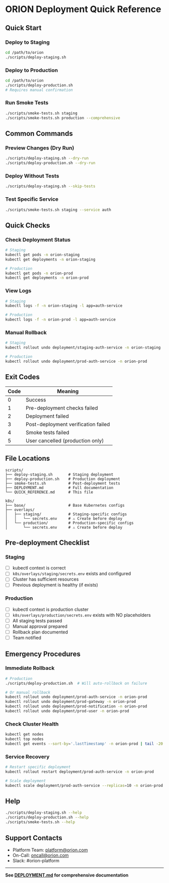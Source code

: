 # ORION Deployment Quick Reference

## Quick Start

### Deploy to Staging
```bash
cd /path/to/orion
./scripts/deploy-staging.sh
```

### Deploy to Production
```bash
cd /path/to/orion
./scripts/deploy-production.sh
# Requires manual confirmation
```

### Run Smoke Tests
```bash
./scripts/smoke-tests.sh staging
./scripts/smoke-tests.sh production --comprehensive
```

## Common Commands

### Preview Changes (Dry Run)
```bash
./scripts/deploy-staging.sh --dry-run
./scripts/deploy-production.sh --dry-run
```

### Deploy Without Tests
```bash
./scripts/deploy-staging.sh --skip-tests
```

### Test Specific Service
```bash
./scripts/smoke-tests.sh staging --service auth
```

## Quick Checks

### Check Deployment Status
```bash
# Staging
kubectl get pods -n orion-staging
kubectl get deployments -n orion-staging

# Production
kubectl get pods -n orion-prod
kubectl get deployments -n orion-prod
```

### View Logs
```bash
# Staging
kubectl logs -f -n orion-staging -l app=auth-service

# Production
kubectl logs -f -n orion-prod -l app=auth-service
```

### Manual Rollback
```bash
# Staging
kubectl rollout undo deployment/staging-auth-service -n orion-staging

# Production
kubectl rollout undo deployment/prod-auth-service -n orion-prod
```

## Exit Codes

| Code | Meaning |
|------|---------|
| 0 | Success |
| 1 | Pre-deployment checks failed |
| 2 | Deployment failed |
| 3 | Post-deployment verification failed |
| 4 | Smoke tests failed |
| 5 | User cancelled (production only) |

## File Locations

```
scripts/
├── deploy-staging.sh       # Staging deployment
├── deploy-production.sh    # Production deployment
├── smoke-tests.sh          # Post-deployment tests
├── DEPLOYMENT.md           # Full documentation
└── QUICK_REFERENCE.md      # This file

k8s/
├── base/                   # Base Kubernetes configs
├── overlays/
│   ├── staging/            # Staging-specific configs
│   │   └── secrets.env     # ⚠️ Create before deploy
│   └── production/         # Production-specific configs
│       └── secrets.env     # ⚠️ Create before deploy
```

## Pre-deployment Checklist

### Staging
- [ ] kubectl context is correct
- [ ] `k8s/overlays/staging/secrets.env` exists and configured
- [ ] Cluster has sufficient resources
- [ ] Previous deployment is healthy (if exists)

### Production
- [ ] kubectl context is production cluster
- [ ] `k8s/overlays/production/secrets.env` exists with NO placeholders
- [ ] All staging tests passed
- [ ] Manual approval prepared
- [ ] Rollback plan documented
- [ ] Team notified

## Emergency Procedures

### Immediate Rollback
```bash
# Production
./scripts/deploy-production.sh  # Will auto-rollback on failure

# Or manual rollback
kubectl rollout undo deployment/prod-auth-service -n orion-prod
kubectl rollout undo deployment/prod-gateway -n orion-prod
kubectl rollout undo deployment/prod-notification -n orion-prod
kubectl rollout undo deployment/prod-user -n orion-prod
```

### Check Cluster Health
```bash
kubectl get nodes
kubectl top nodes
kubectl get events --sort-by='.lastTimestamp' -n orion-prod | tail -20
```

### Service Recovery
```bash
# Restart specific deployment
kubectl rollout restart deployment/prod-auth-service -n orion-prod

# Scale deployment
kubectl scale deployment/prod-auth-service --replicas=10 -n orion-prod
```

## Help

```bash
./scripts/deploy-staging.sh --help
./scripts/deploy-production.sh --help
./scripts/smoke-tests.sh --help
```

## Support Contacts

- Platform Team: platform@orion.com
- On-Call: oncall@orion.com
- Slack: #orion-platform

---

**See [DEPLOYMENT.md](./DEPLOYMENT.md) for comprehensive documentation**
